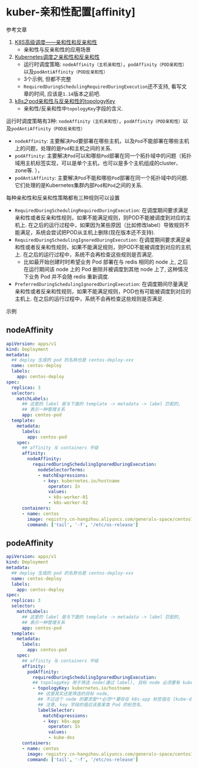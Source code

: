 # kuber-亲和性配置[affinity]

参考文章

1. [K8S高级调度——亲和性和反亲和性](https://www.jianshu.com/p/61725f179223)
    - 亲和性与反亲和性的应用场景
2. [Kubernetes调度之亲和性和反亲和性](https://johng.cn/kubernetes-affinity-anti-affinity/)
    - 运行时调度策略: `nodeAffinity（主机亲和性）`，`podAffinity（POD亲和性）`以及`podAntiAffinity（POD反亲和性）`
    - 3个示例, 但都不完整
    - `RequiredDuringSchedulingRequiredDuringExecution`还不支持, 看写文章的时间, 应该是`1.14`版本之前吧.
3. [k8s之pod亲和性与反亲和性的topologyKey](https://blog.csdn.net/asdfsadfasdfsa/article/details/106027367)
    - 亲和性/反亲和性中`topologyKey`字段的含义.

运行时调度策略有3种: `nodeAffinity（主机亲和性）`，`podAffinity（POD亲和性）`以及`podAntiAffinity（POD反亲和性）`

- `nodeAffinity`: 主要解决`Pod`要部署在哪些主机，以及`Pod`不能部署在哪些主机上的问题，处理的是`Pod`和主机之间的关系. 
- `podAffinity`: 主要解决`Pod`可以和哪些`Pod`部署在同一个拓扑域中的问题（拓扑域用主机标签实现，可以是单个主机，也可以是多个主机组成的cluster、zone等. ），
- `podAntiAffinity`: 主要解决`Pod`不能和哪些`Pod`部署在同一个拓扑域中的问题. 它们处理的是Kubernetes集群内部`Pod`和`Pod`之间的关系. 

每种亲和性和反亲和性策略都有三种规则可以设置

- `RequiredDuringSchedulingRequiredDuringExecution`: 在调度期间要求满足亲和性或者反亲和性规则，如果不能满足规则，则POD不能被调度到对应的主机上. 在之后的运行过程中，如果因为某些原因（比如修改label）导致规则不能满足，系统会尝试把POD从主机上删除(现在版本还不支持). 
- `RequiredDuringSchedulingIgnoredDuringExecution`: 在调度期间要求满足亲和性或者反亲和性规则，如果不能满足规则，则POD不能被调度到对应的主机上. 在之后的运行过程中，系统不会再检查这些规则是否满足. 
    - 比如最开始创建时时希望业务 Pod 部署在与 redis 相同的 node 上, 之后在运行期间该 node 上的 Pod 删除并被调度到其他 node 上了, 这种情况下业务 Pod 并不会随 redis 重新调度.
- `PreferredDuringSchedulingIgnoredDuringExecution`: 在调度期间尽量满足亲和性或者反亲和性规则，如果不能满足规则，POD也有可能被调度到对应的主机上. 在之后的运行过程中，系统不会再检查这些规则是否满足. 

示例

## nodeAffinity

```yaml
apiVersion: apps/v1
kind: Deployment
metadata:
  ## deploy 生成的 pod 的名称也是 centos-deploy-xxx
  name: centos-deploy
  labels:
    app: centos-deploy
spec:
  replicas: 3
  selector:
    matchLabels:
      ## 这里的 label 是与下面的 template -> metadata -> label 匹配的,
      ## 表示一种管理关系
      app: centos-pod
  template:
    metadata:
      labels:
        app: centos-pod
    spec:
      ## affinity 与 containers 平级
      affinity:
        nodeAffinity:
          requiredDuringSchedulingIgnoredDuringExecution:
            nodeSelectorTerms:
            - matchExpressions:
              - key: kubernetes.io/hostname
                operator: In
                values:
                - k8s-worker-01
                - k8s-worker-02
      containers:
      - name: centos
        image: registry.cn-hangzhou.aliyuncs.com/generals-space/centos7
        command: ['tail', '-f', '/etc/os-release']
```

## podeAffinity

```yaml
apiVersion: apps/v1
kind: Deployment
metadata:
  ## deploy 生成的 pod 的名称也是 centos-deploy-xxx
  name: centos-deploy
  labels:
    app: centos-deploy
spec:
  replicas: 3
  selector:
    matchLabels:
      ## 这里的 label 是与下面的 template -> metadata -> label 匹配的,
      ## 表示一种管理关系
      app: centos-pod
  template:
    metadata:
      labels:
        app: centos-pod
    spec:
      ## affinity 与 containers 平级
      affinity:
        podAffinity:
          requiredDuringSchedulingIgnoredDuringExecution:
          ## topologyKey 用于筛选 node(通过 label), 目标 node 必须要有 kubernetes.io/hostname 标签.
          - topologyKey: kubernetes.io/hostname
            ## 这里其实还是筛选的目标 node, 
            ## 不过这个 node 的要求是**必须**要存在 k8s-app 标签值在 [kube-dns] 的 **Pod**
            ## 注意, key 字段的值应该是某类 Pod 的标签名.
            labelSelector:
              matchExpressions:
              - key: k8s-app
                operator: In
                values:
                - kube-dns
      containers:
      - name: centos
        image: registry.cn-hangzhou.aliyuncs.com/generals-space/centos7
        command: ['tail', '-f', '/etc/os-release']
```
